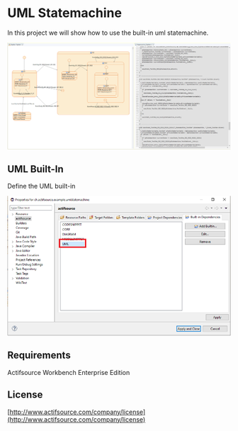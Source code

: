 # UML Statemachine
In this project we will show how to use the built-in uml statemachine.

![Uml Statemachine](images/umlstatemachine.png)


## UML Built-In
Define the UML built-in

![Uml Statemachine Built-In](images/umlbuiltin.png)

## Requirements
Actifsource Workbench Enterprise Edition

## License
[http://www.actifsource.com/company/license](http://www.actifsource.com/company/license)


